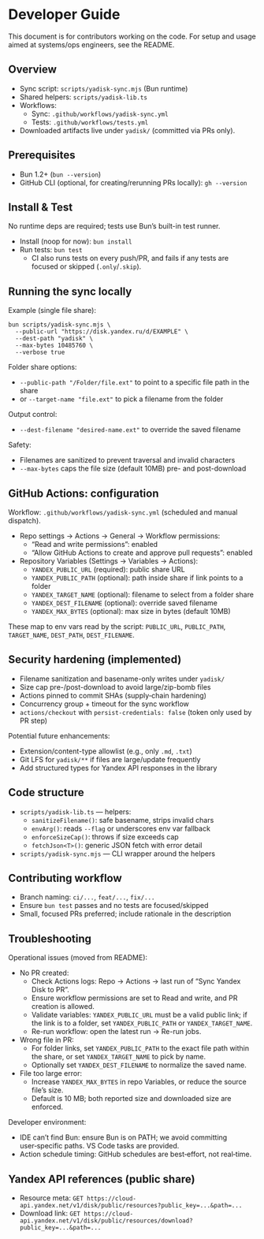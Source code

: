# Developer Guide

This document is for contributors working on the code. For setup and usage aimed at systems/ops engineers, see the README.

## Overview

- Sync script: `scripts/yadisk-sync.mjs` (Bun runtime)
- Shared helpers: `scripts/yadisk-lib.ts`
- Workflows:
  - Sync: `.github/workflows/yadisk-sync.yml`
  - Tests: `.github/workflows/tests.yml`
- Downloaded artifacts live under `yadisk/` (committed via PRs only).

## Prerequisites

- Bun 1.2+ (`bun --version`)
- GitHub CLI (optional, for creating/rerunning PRs locally): `gh --version`

## Install & Test

No runtime deps are required; tests use Bun’s built-in test runner.

- Install (noop for now): `bun install`
- Run tests: `bun test`
  - CI also runs tests on every push/PR, and fails if any tests are focused or skipped (`.only`/`.skip`).

## Running the sync locally

Example (single file share):

```
bun scripts/yadisk-sync.mjs \
  --public-url "https://disk.yandex.ru/d/EXAMPLE" \
  --dest-path "yadisk" \
  --max-bytes 10485760 \
  --verbose true
```

Folder share options:

- `--public-path "/Folder/file.ext"` to point to a specific file path in the share
- or `--target-name "file.ext"` to pick a filename from the folder

Output control:

- `--dest-filename "desired-name.ext"` to override the saved filename

Safety:

- Filenames are sanitized to prevent traversal and invalid characters
- `--max-bytes` caps the file size (default 10MB) pre- and post-download

## GitHub Actions: configuration

Workflow: `.github/workflows/yadisk-sync.yml` (scheduled and manual dispatch).

- Repo settings → Actions → General → Workflow permissions:
  - “Read and write permissions”: enabled
  - “Allow GitHub Actions to create and approve pull requests”: enabled
- Repository Variables (Settings → Variables → Actions):
  - `YANDEX_PUBLIC_URL` (required): public share URL
  - `YANDEX_PUBLIC_PATH` (optional): path inside share if link points to a folder
  - `YANDEX_TARGET_NAME` (optional): filename to select from a folder share
  - `YANDEX_DEST_FILENAME` (optional): override saved filename
  - `YANDEX_MAX_BYTES` (optional): max size in bytes (default 10MB)

These map to env vars read by the script: `PUBLIC_URL`, `PUBLIC_PATH`, `TARGET_NAME`, `DEST_PATH`, `DEST_FILENAME`.

## Security hardening (implemented)

- Filename sanitization and basename-only writes under `yadisk/`
- Size cap pre-/post-download to avoid large/zip-bomb files
- Actions pinned to commit SHAs (supply‑chain hardening)
- Concurrency group + timeout for the sync workflow
- `actions/checkout` with `persist-credentials: false` (token only used by PR step)

Potential future enhancements:

- Extension/content-type allowlist (e.g., only `.md`, `.txt`)
- Git LFS for `yadisk/**` if files are large/update frequently
- Add structured types for Yandex API responses in the library

## Code structure

- `scripts/yadisk-lib.ts` — helpers:
  - `sanitizeFilename()`: safe basename, strips invalid chars
  - `envArg()`: reads `--flag` or underscores env var fallback
  - `enforceSizeCap()`: throws if size exceeds cap
  - `fetchJson<T>()`: generic JSON fetch with error detail
- `scripts/yadisk-sync.mjs` — CLI wrapper around the helpers

## Contributing workflow

- Branch naming: `ci/...`, `feat/...`, `fix/...`
- Ensure `bun test` passes and no tests are focused/skipped
- Small, focused PRs preferred; include rationale in the description

## Troubleshooting

Operational issues (moved from README):

- No PR created:
  - Check Actions logs: Repo → Actions → last run of “Sync Yandex Disk to PR”.
  - Ensure workflow permissions are set to Read and write, and PR creation is allowed.
  - Validate variables: `YANDEX_PUBLIC_URL` must be a valid public link; if the link is to a folder, set `YANDEX_PUBLIC_PATH` or `YANDEX_TARGET_NAME`.
  - Re-run workflow: open the latest run → Re-run jobs.
- Wrong file in PR:
  - For folder links, set `YANDEX_PUBLIC_PATH` to the exact file path within the share, or set `YANDEX_TARGET_NAME` to pick by name.
  - Optionally set `YANDEX_DEST_FILENAME` to normalize the saved name.
- File too large error:
  - Increase `YANDEX_MAX_BYTES` in repo Variables, or reduce the source file’s size.
  - Default is 10 MB; both reported size and downloaded size are enforced.

Developer environment:

- IDE can’t find Bun: ensure Bun is on PATH; we avoid committing user‑specific paths. VS Code tasks are provided.
- Action schedule timing: GitHub schedules are best‑effort, not real‑time.

## Yandex API references (public share)

- Resource meta: `GET https://cloud-api.yandex.net/v1/disk/public/resources?public_key=...&path=...`
- Download link: `GET https://cloud-api.yandex.net/v1/disk/public/resources/download?public_key=...&path=...`
